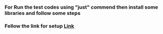 ### For Run the test codes using "just" commend then install some libraries and follow some steps
### Fellow the link for setup [Link](https://gist.github.com/Galldamez/e9af622449aa56c63c60cef7a4d59144)